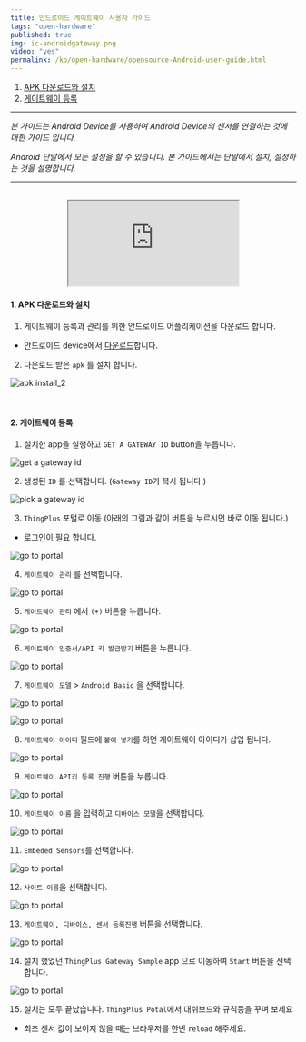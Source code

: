 ```yaml
---
title: 안드로이드 게이트웨이 사용자 가이드
tags: "open-hardware"
published: true
img: ic-androidgateway.png
video: "yes"
permalink: /ko/open-hardware/opensource-Android-user-guide.html
---
```


1. [APK 다운로드와 설치](#id-inatall)
2. [게이트웨이 등록](#id-register)




---

_본 가이드는 Android Device를 사용하여 Android Device의 센서를 연결하는 것에 대한 가이드 입니다._

_Android 단말에서 모든 설정을 할 수 있습니다. 본 가이드에서는 단말에서 설치, 설정하는 것을 설명합니다._

---

<div id='id-install'></div>
<br/>

<div align="center" class="embed-responsive embed-responsive-16by9">
  <iframe src="http://www.youtube.com/embed/SdJRqqCHQIg?hl=en_US&loop=1&autoplay=0&playlist=SdJRqqCHQIg"></iframe>
</div>

#### 1. APK 다운로드와 설치


1) 게이트웨이 등록과 관리를 위한 안드로이드 어플리케이션을 다운로드 합니다.

- 안드로이드 device에서 [다운로드](/assets/android/android_gateway_v0.8_alpha.apk)합니다.

2) 다운로드 받은 `apk` 를 설치 합니다.

![apk install_2](/assets/android/guide_02.png)

<div id='id-register'></div>

<br/>

#### 2. 게이트웨이 등록

1) 설치한 app을 실행하고 `GET A GATEWAY ID` button을 누릅니다. 

![get a gateway id](/assets/android/guide_03.png)


2) 생성된 `ID` 를 선택합니다. (`Gateway ID`가 복사 됩니다.)

![pick a gateway id](/assets/android/guide_04.png)


3) `ThingPlus` 포털로 이동 (아래의 그림과 같이 버튼을 누르시면 바로 이동 됩니다.)

- 로그인이 필요 합니다. 

![go to portal](/assets/android/guide_05.png)


4) `게이트웨이 관리` 를 선택합니다.

![go to portal](/assets/android/guide_06.png)


5) `게이트웨이 관리` 에서 `(+)` 버튼을 누릅니다.

![go to portal](/assets/android/guide_07.png)


6) `게이트웨이 인증서/API 키 발급받기` 버튼을 누릅니다. 

![go to portal](/assets/android/guide_08.png)


7) `게이트웨이 모델` > `Android Basic` 을 선택합니다. 

![go to portal](/assets/android/guide_09.png)

![go to portal](/assets/android/guide_10.png)


8) `게이트웨이 아이디` 필드에 `붙여 넣기`를 하면 게이트웨이 아이디가 삽입 됩니다. 

![go to portal](/assets/android/guide_11.png)


9) `게이트웨이 API키 등록 진행` 버튼을 누릅니다.  

![go to portal](/assets/android/guide_12.png)


10) `게이트웨이 이름` 을 입력하고 `디바이스 모델`을 선택합니다.

![go to portal](/assets/android/guide_13.png)


11) `Embeded Sensors`를 선택합니다. 

![go to portal](/assets/android/guide_14.png)


12) `사이트 이름`을 선택합니다. 

![go to portal](/assets/android/guide_15.png)


13) `게이트웨이, 디바이스, 센서 등록진행` 버튼을 선택합니다.

![go to portal](/assets/android/guide_16.png)


14) 설치 했었던 `ThingPlus Gateway Sample` app 으로 이동하여 `Start` 버튼을 선택합니다. 

![go to portal](/assets/android/guide_17.png)


15) 설치는 모두 끝났습니다. `ThingPlus Potal`에서 대쉬보드와 규칙등을 꾸며 보세요

- 최초 센서 값이 보이지 않을 때는 브라우저를 한번 `reload` 해주세요. 

























<div class='scrolltop'>
    <div class='scroll icon'><i class="fa fa-arrow-circle-up"></i></div>
</div>